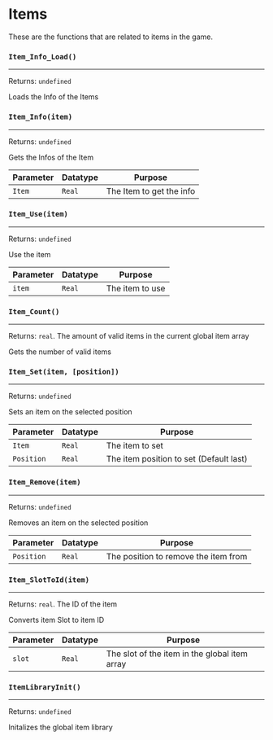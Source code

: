 # Items
These are the functions that are related to items in the game.

### `Item_Info_Load()`
---
 Returns: `undefined`

Loads the Info of the Items

### `Item_Info(item)`
---
 Returns: `undefined`

Gets the Infos of the Item

| Parameter | Datatype  | Purpose |
|-----------|-----------|---------|
|`Item` |`Real` |The Item to get the info |













### `Item_Use(item)`
---
 Returns: `undefined`

Use the item

| Parameter | Datatype  | Purpose |
|-----------|-----------|---------|
|`item` |`Real` |The item to use |


















































### `Item_Count()`
---
 Returns: `real`. The amount of valid items in the current global item array

Gets the number of valid items

### `Item_Set(item, [position])`
---
 Returns: `undefined`

Sets an item on the selected position

| Parameter | Datatype  | Purpose |
|-----------|-----------|---------|
|`Item` |`Real` |The item to set |
|`Position` |`Real` |The item position to set (Default last) |






### `Item_Remove(item)`
---
 Returns: `undefined`

Removes an item on the selected position

| Parameter | Datatype  | Purpose |
|-----------|-----------|---------|
|`Position` |`Real` |The position to remove the item from |






### `Item_SlotToId(item)`
---
 Returns: `real`. The ID of the item

Converts item Slot to item ID

| Parameter | Datatype  | Purpose |
|-----------|-----------|---------|
|`slot` |`Real` |The slot of the item in the global item array |

### `ItemLibraryInit()`
---
 Returns: `undefined`

Initalizes the global item library
